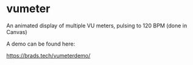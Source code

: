 # vumeter
An animated display of multiple VU meters, pulsing to 120 BPM (done in Canvas)

A demo can be found here: 

https://brads.tech/vumeterdemo/
